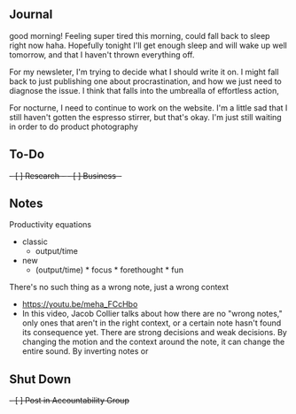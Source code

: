 ## Journal
good morning! Feeling super tired this morning, could fall back to sleep right now haha. Hopefully tonight I'll get enough sleep and will wake up well tomorrow, and that I haven't thrown everything off.

For my newsleter, I'm trying to decide what I should write it on. I might fall back to just publishing one about procrastination, and how we just need to diagnose the issue. I think that falls into the umbrealla of effortless action, 

For nocturne, I need to continue to work on the website. I'm a little sad that I still haven't gotten the espresso stirrer, but that's okay. I'm just still waiting in order to do product photography

## To-Do
<del>- [ ] Research - </del>
<del>- [ ] Business - </del>


## Notes

Productivity equations
- classic
	- output/time
- new
	- (output/time) * focus * forethought * fun


There's no such thing as a wrong note, just a wrong context
- https://youtu.be/meha_FCcHbo
- In this video, Jacob Collier talks about how there are no "wrong notes," only ones that aren't in the right context, or a certain note hasn't found its consequence yet. There are strong decisions and weak decisions. By changing the motion and the context around the note, it can change the entire sound. By inverting notes or 

## Shut Down
<del>- [ ] Post in Accountability Group</del>